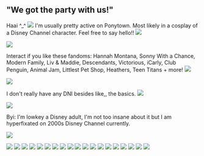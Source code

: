 ## "We got the party with us!"
Haai ^_^ ![](https://files.catbox.moe/rzu6y0.gif) I'm usually pretty active on Ponytown. Most likely in a cosplay of a Disney Channel character. Feel free to say hello!! ![](https://files.catbox.moe/s8zi57.gif)

![](https://files.catbox.moe/hhu10n.gif)

Interact if you like these fandoms: Hannah Montana, Sonny With a Chance, Modern Family, Liv & Maddie, Descendants, Victorious, iCarly, Club Penguin, Animal Jam, Littlest Pet Shop, Heathers, Teen Titans + more! ![](https://files.catbox.moe/f1ok3t.gif)

![](https://files.catbox.moe/hhu10n.gif)

I don't really have any DNI besides like,, the basics. ![](https://files.catbox.moe/gkoxo0.gif)

![](https://files.catbox.moe/hhu10n.gif)

Byi: I'm lowkey a Disney adult, I'm not too insane about it but I am hyperfixated on 2000s Disney Channel currently.

![](https://files.catbox.moe/hhu10n.gif)

![](https://files.catbox.moe/8cxl7d.png) ![](https://files.catbox.moe/n6sx2j.gif) ![](https://files.catbox.moe/if4g15.png) ![](https://files.catbox.moe/cwsg3r.gif) ![](https://files.catbox.moe/1zx6c0.gif) ![](https://files.catbox.moe/27yxzc.gif) ![](https://files.catbox.moe/g9y0el.gif) ![](https://files.catbox.moe/m0iqvm.gif) ![](https://files.catbox.moe/7owoia.gif) ![](https://files.catbox.moe/ylppjt.gif) ![](https://files.catbox.moe/dw6hof.gif) ![](https://files.catbox.moe/7kxbsz.gif) ![](https://files.catbox.moe/ht9adh.png) ![](https://files.catbox.moe/2uimad.png) ![](https://files.catbox.moe/dt2zz2.gif) ![](https://files.catbox.moe/rubbtx.gif) ![](https://files.catbox.moe/mxhatz.gif) ![](https://files.catbox.moe/qbr7n3.gif) ![](https://files.catbox.moe/xleg74.gif)

